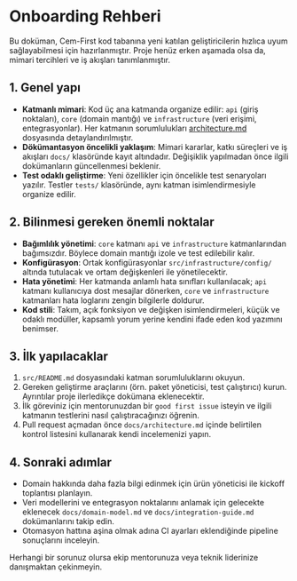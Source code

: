# Onboarding Rehberi

Bu doküman, Cem-First kod tabanına yeni katılan geliştiricilerin hızlıca uyum sağlayabilmesi için hazırlanmıştır. Proje henüz erken aşamada olsa da, mimari tercihleri ve iş akışları tanımlanmıştır.

## 1. Genel yapı
- **Katmanlı mimari**: Kod üç ana katmanda organize edilir: `api` (giriş noktaları), `core` (domain mantığı) ve `infrastructure` (veri erişimi, entegrasyonlar). Her katmanın sorumlulukları [architecture.md](architecture.md) dosyasında detaylandırılmıştır.
- **Dökümantasyon öncelikli yaklaşım**: Mimari kararlar, katkı süreçleri ve iş akışları `docs/` klasöründe kayıt altındadır. Değişiklik yapılmadan önce ilgili dokümanların güncellenmesi beklenir.
- **Test odaklı geliştirme**: Yeni özellikler için öncelikle test senaryoları yazılır. Testler `tests/` klasöründe, aynı katman isimlendirmesiyle organize edilir.

## 2. Bilinmesi gereken önemli noktalar
- **Bağımlılık yönetimi**: `core` katmanı `api` ve `infrastructure` katmanlarından bağımsızdır. Böylece domain mantığı izole ve test edilebilir kalır.
- **Konfigürasyon**: Ortak konfigürasyonlar `src/infrastructure/config/` altında tutulacak ve ortam değişkenleri ile yönetilecektir.
- **Hata yönetimi**: Her katmanda anlamlı hata sınıfları kullanılacak; `api` katmanı kullanıcıya dost mesajlar dönerken, `core` ve `infrastructure` katmanları hata loglarını zengin bilgilerle doldurur.
- **Kod stili**: Takım, açık fonksiyon ve değişken isimlendirmeleri, küçük ve odaklı modüller, kapsamlı yorum yerine kendini ifade eden kod yazımını benimser.

## 3. İlk yapılacaklar
1. `src/README.md` dosyasındaki katman sorumluluklarını okuyun.
2. Gereken geliştirme araçlarını (örn. paket yöneticisi, test çalıştırıcı) kurun. Ayrıntılar proje ilerledikçe dokümana eklenecektir.
3. İlk göreviniz için mentorunuzdan bir `good first issue` isteyin ve ilgili katmanın testlerini nasıl çalıştıracağınızı öğrenin.
4. Pull request açmadan önce `docs/architecture.md` içinde belirtilen kontrol listesini kullanarak kendi incelemenizi yapın.

## 4. Sonraki adımlar
- Domain hakkında daha fazla bilgi edinmek için ürün yöneticisi ile kickoff toplantısı planlayın.
- Veri modellerini ve entegrasyon noktalarını anlamak için gelecekte eklenecek `docs/domain-model.md` ve `docs/integration-guide.md` dokümanlarını takip edin.
- Otomasyon hattına aşina olmak adına CI ayarları eklendiğinde pipeline sonuçlarını inceleyin.

Herhangi bir sorunuz olursa ekip mentorunuza veya teknik liderinize danışmaktan çekinmeyin.

